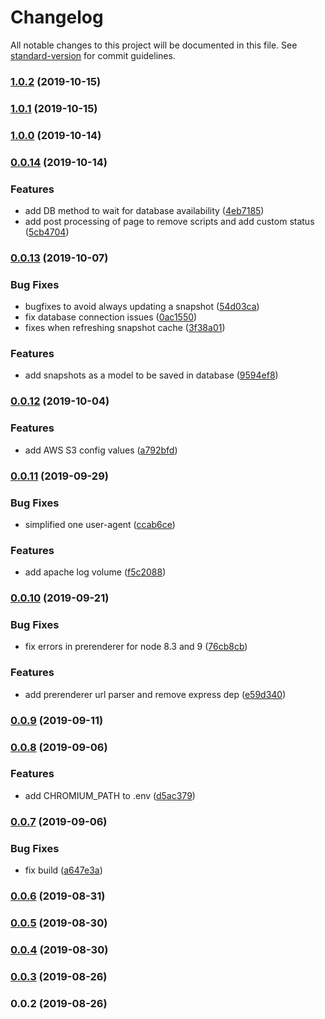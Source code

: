 # Changelog

All notable changes to this project will be documented in this file. See [standard-version](https://github.com/conventional-changelog/standard-version) for commit guidelines.

### [1.0.2](https://github.com/duartealexf/spa-seo-prerenderer/compare/v1.0.0...v1.0.2) (2019-10-15)

### [1.0.1](https://github.com/duartealexf/spa-seo-prerenderer/compare/v1.0.0...v1.0.1) (2019-10-15)

### [1.0.0](https://github.com/duartealexf/spa-seo-prerenderer/compare/v0.0.14...v1.0.1) (2019-10-14)

### [0.0.14](https://github.com/duartealexf/spa-seo-prerenderer/compare/v0.0.13...v0.0.14) (2019-10-14)


### Features

* add DB method to wait for database availability ([4eb7185](https://github.com/duartealexf/spa-seo-prerenderer/commit/4eb7185))
* add post processing of page to remove scripts and add custom status ([5cb4704](https://github.com/duartealexf/spa-seo-prerenderer/commit/5cb4704))

### [0.0.13](https://github.com/duartealexf/spa-seo-prerenderer/compare/v0.0.12...v0.0.13) (2019-10-07)


### Bug Fixes

* bugfixes to avoid always updating a snapshot ([54d03ca](https://github.com/duartealexf/spa-seo-prerenderer/commit/54d03ca))
* fix database connection issues ([0ac1550](https://github.com/duartealexf/spa-seo-prerenderer/commit/0ac1550))
* fixes when refreshing snapshot cache ([3f38a01](https://github.com/duartealexf/spa-seo-prerenderer/commit/3f38a01))


### Features

* add snapshots as a model to be saved in database ([9594ef8](https://github.com/duartealexf/spa-seo-prerenderer/commit/9594ef8))

### [0.0.12](https://github.com/duartealexf/spa-seo-prerenderer/compare/v0.0.11...v0.0.12) (2019-10-04)


### Features

* add AWS S3 config values ([a792bfd](https://github.com/duartealexf/spa-seo-prerenderer/commit/a792bfd))

### [0.0.11](https://github.com/duartealexf/spa-seo-prerenderer/compare/v0.0.10...v0.0.11) (2019-09-29)


### Bug Fixes

* simplified one user-agent ([ccab6ce](https://github.com/duartealexf/spa-seo-prerenderer/commit/ccab6ce))


### Features

* add apache log volume ([f5c2088](https://github.com/duartealexf/spa-seo-prerenderer/commit/f5c2088))

### [0.0.10](https://github.com/duartealexf/spa-seo-prerenderer/compare/v0.0.9...v0.0.10) (2019-09-21)


### Bug Fixes

* fix errors in prerenderer for node 8.3 and 9 ([76cb8cb](https://github.com/duartealexf/spa-seo-prerenderer/commit/76cb8cb))


### Features

* add prerenderer url parser and remove express dep ([e59d340](https://github.com/duartealexf/spa-seo-prerenderer/commit/e59d340))

### [0.0.9](https://github.com/duartealexf/spa-seo-prerenderer/compare/v0.0.8...v0.0.9) (2019-09-11)

### [0.0.8](https://github.com/duartealexf/spa-seo-prerenderer/compare/v0.0.7...v0.0.8) (2019-09-06)


### Features

* add CHROMIUM_PATH to .env ([d5ac379](https://github.com/duartealexf/spa-seo-prerenderer/commit/d5ac379))

### [0.0.7](https://github.com/duartealexf/spa-seo-prerenderer/compare/v0.0.6...v0.0.7) (2019-09-06)


### Bug Fixes

* fix build ([a647e3a](https://github.com/duartealexf/spa-seo-prerenderer/commit/a647e3a))

### [0.0.6](https://github.com/duartealexf/spa-seo-prerenderer/compare/v0.0.5...v0.0.6) (2019-08-31)

### [0.0.5](https://github.com/duartealexf/spa-seo-prerenderer/compare/v0.0.4...v0.0.5) (2019-08-30)

### [0.0.4](https://github.com/duartealexf/spa-seo-prerenderer/compare/v0.0.3...v0.0.4) (2019-08-30)

### [0.0.3](https://github.com/duartealexf/spa-seo-prerenderer/compare/v0.0.2...v0.0.3) (2019-08-26)

### 0.0.2 (2019-08-26)
